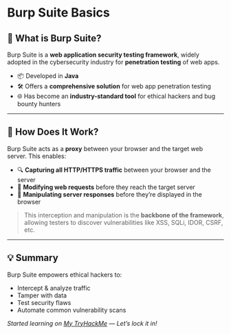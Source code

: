 # Burp Suite Basics

## 🔐 What is Burp Suite?

Burp Suite is a **web application security testing framework**, widely adopted in the cybersecurity industry for **penetration testing** of web apps.

- 📦 Developed in **Java**
- 🛠 Offers a **comprehensive solution** for web app penetration testing
- 🌐 Has become an **industry-standard tool** for ethical hackers and bug bounty hunters

---

## 🔄 How Does It Work?

Burp Suite acts as a **proxy** between your browser and the target web server. This enables:

- 🔍 **Capturing all HTTP/HTTPS traffic** between your browser and the server
- 🧬 **Modifying web requests** before they reach the target server
- 🧪 **Manipulating server responses** before they’re displayed in the browser

> This interception and manipulation is the **backbone of the framework**, allowing testers to discover vulnerabilities like XSS, SQLi, IDOR, CSRF, etc.

---

## 💡 Summary

Burp Suite empowers ethical hackers to:
- Intercept & analyze traffic
- Tamper with data
- Test security flaws
- Automate common vulnerability scans

_Started learning on [My TryHackMe](https://tryhackme.com/p/shreyagantayat03) — Let’s lock it in!_